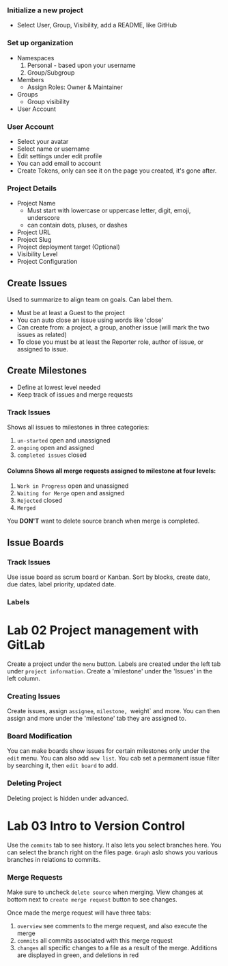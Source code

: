 ### Initialize a new project
- Select User, Group, Visibility, add a README, like GitHub

### Set up organization
- Namespaces
  1. Personal - based upon your username
  2. Group/Subgroup
- Members
  - Assign Roles: Owner & Maintainer
- Groups
  - Group visibility
- User Account

### User Account
 - Select your avatar
 - Select name or username
 - Edit settings under edit profile
 - You can add email to account
- Create Tokens, only can see it on the page you created, it's gone after.
### Project Details
- Project Name
  - Must start with lowercase or uppercase letter, digit, emoji, underscore
  - can contain dots, pluses, or dashes
- Project URL
- Project Slug
- Project deployment target (Optional)
- Visibility Level
- Project Configuration

## Create Issues
Used to summarize to align team on goals. Can label them. 
- Must be at least a Guest to the project
- You can auto close an issue using words like 'close'
- Can create from: a project, a group, another issue (will mark the two issues as related)
- To close you must be at least the Reporter role, author of issue, or assigned to issue.

## Create Milestones
- Define at lowest level needed
- Keep track of issues and merge requests

### Track Issues
Shows all issues to milestones in three categories:
1. `un-started` open and unassigned
2. `ongoing` open and assigned
3. `completed issues` closed


#### Columns Shows all merge requests assigned to milestone at four levels: 
1. `Work in Progress` open and unassigned 
2. `Waiting for Merge` open and assigned
3. `Rejected` closed
4. `Merged`

You **DON'T** want to delete source branch when merge is completed.
## Issue Boards
### Track Issues
Use issue board as scrum board or Kanban.
Sort by blocks, create date, due dates, label priority, updated date.
### Labels

# Lab 02 Project management with GitLab
Create a project under the `menu` button. Labels are created under the left tab under `project information`. Create a 'milestone' under the 'Issues' in the left column.

### Creating Issues
Create issues, assign `assignee`, `milestone, `weight` and more. You can then assign and more under the 'milestone' tab they are assigned to.


### Board Modification
You can make boards show issues for certain milestones only under the `edit` menu. You can also add `new list`. You cab set a permanent issue filter by searching it, then `edit board` to add.

### Deleting Project
Deleting project is hidden under advanced.

# Lab 03 Intro to Version Control
Use the `commits` tab to see history. It also lets you select branches here. You can select the branch right on the files page. `Graph` aslo shows you various branches in relations to commits.

### Merge Requests
Make sure to uncheck `delete source` when merging. View changes at bottom next to `create merge request` button to see changes.

Once made the merge request will have three tabs:
1. `overview` see comments to the merge request, and also execute the merge
2. `commits`  all commits associated with this merge request
3. `changes` all specific changes to a file as a result of the merge. Additions are displayed in green, and deletions in red

